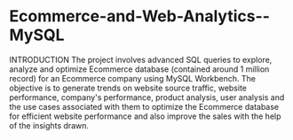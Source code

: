 # Ecommerce-and-Web-Analytics--MySQL

INTRODUCTION
The project involves advanced SQL queries to explore, analyze and optimize Ecommerce database (contained around 1 million record) for an Ecommerce company using MySQL Workbench. 
The objective is to generate trends on website source traffic, website performance, company's performance, product analysis, user analysis and the use cases associated with them to optimize the Ecommerce database for efficient website performance and also improve the sales with the help of the insights drawn.

